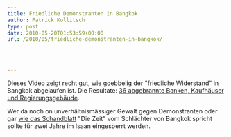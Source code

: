 ```yaml
---
title: Friedliche Demonstranten in Bangkok
author: Patrick Kollitsch
type: post
date: 2010-05-20T01:53:59+00:00
url: /2010/05/friedliche-demonstranten-in-bangkok/




---
```

Dieses Video zeigt recht gut, wie goebbelig der "friedliche Widerstand" in Bangkok abgelaufen ist. Die Resultate: [36 abgebrannte Banken, Kaufhäuser und Regierungsgebäude][1].

Wer da noch on unverhältnismässiger Gewalt gegen Demonstranten oder gar [wie das Schandblatt][2] "Die Zeit" vom Schlächter von Bangkok spricht sollte für zwei Jahre im Isaan eingesperrt werden.

 [1]: http://www.nationmultimedia.com/home/2010/05/20/national/List-of-36-places-in-Bangkok-hit-by-arsons-30129869.html
 [2]: http://www.zeit.de/politik/ausland/2010-05/thailand-bangkok-gewalt